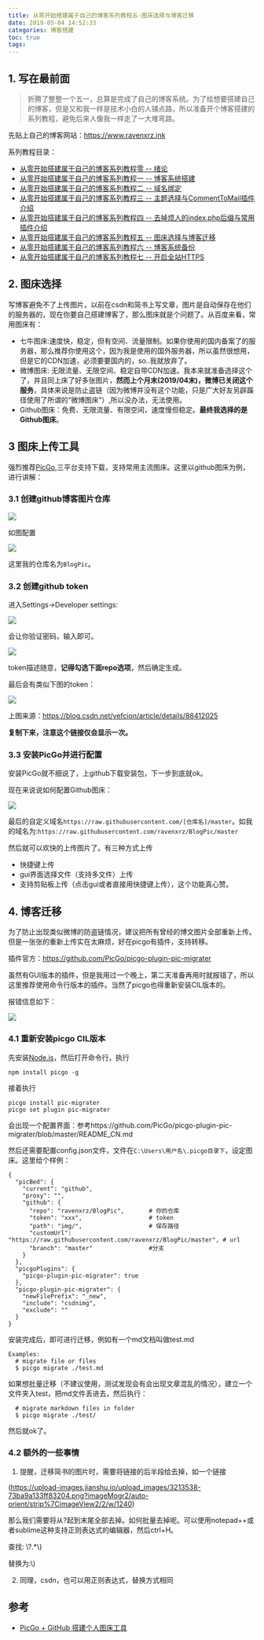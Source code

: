 ```yaml
---
title: 从零开始搭建属于自己的博客系列教程五-图床选择与博客迁移
date: 2019-05-04 14:52:33
categories: 博客搭建
toc: true
tags:
---
```



## 1.  写在最前面

> 折腾了整整一个五一，总算是完成了自己的博客系统。为了给想要搭建自己的博客，但是又和我一样是技术小白的人铺点路，所以准备开个博客搭建的系列教程，避免后来人像我一样走了一大堆弯路。

先贴上自己的博客网站：https://www.ravenxrz.ink   
<!-- more -->
系列教程目录：

- [从零开始搭建属于自己的博客系列教程零 -- 绪论](https://www.ravenxrz.ink/archives/ck27kp480001u4gvmay908xku/)
- [从零开始搭建属于自己的博客系列教程一 -- 博客系统搭建](https://www.ravenxrz.ink/archives/ck27kp47t001e4gvm3ztsc97x/)
- [从零开始搭建属于自己的博客系列教程二 -- 域名绑定](https://www.ravenxrz.ink/archives/ck27kp47u001h4gvm669q1u7p/)
- [从零开始搭建属于自己的博客系列教程三 -- 主题选择与CommentToMail插件介绍](https://www.ravenxrz.ink/archives/ck27kp48v003w4gvmdcd2d0fm/)
- [从零开始搭建属于自己的博客系列教程四 -- 去掉烦人的index.php后缀与常用插件介绍](https://www.ravenxrz.ink/archives/ck27kp47y001p4gvm3zsucst2/)
- [从零开始搭建属于自己的博客系列教程五 -- 图床选择与博客迁移](https://www.ravenxrz.ink/archives/ck27kp47w001j4gvm1ltvcpbg/)
- [从零开始搭建属于自己的博客系列教程六 -- 博客系统备份](https://www.ravenxrz.ink/archives/ck27kp47z001s4gvmbldsfb6h/)
- [从零开始搭建属于自己的博客系列教程七 -- 开启全站HTTPS](https://www.ravenxrz.ink/archives/ck27kp47x001m4gvmfyii1whr/)

## 2. 图床选择

写博客避免不了上传图片，以前在csdn和简书上写文章，图片是自动保存在他们的服务器的，现在你要自己搭建博客了，那么图床就是个问题了。从百度来看，常用图床有：

- 七牛图床:速度快，稳定，但有空间、流量限制。如果你使用的国内备案了的服务器，那么推荐你使用这个，因为我是使用的国外服务器，所以虽然很想用，但是它的CDN加速，必须要要国内的，so..我就放弃了。
- 微博图床: 无限流量、无限空间、稳定自带CDN加速。我本来就准备选择这个了，并且同上床了好多张图片，**然而上个月末(2019/04末)，微博已关闭这个服务**，具体来说是防止盗链（因为微博并没有这个功能，只是广大好友另辟蹊径使用了所谓的“微博图床”）,所以没办法，无法使用。
- Github图床：免费、无限流量、有限空间，速度慢但稳定。**最终我选择的是Github图床**。

## 3 图床上传工具

强烈推荐[PicGo](https://github.com/Molunerfinn/PicGo),三平台支持下载，支持常用主流图床。这里以github图床为例，进行讲解：

### 3.1 创建github博客图片仓库

![](https://pic.superbed.cn/item/5cfbb5ba451253d178d9ce40.png)

如图配置

![](https://pic.superbed.cn/item/5cfbb5bc451253d178d9ce7a.png)

这里我的仓库名为`BlogPic`。

### 3.2 创建github token

进入Settings->Developer settings:

![](https://pic.superbed.cn/item/5cfbb5bd451253d178d9cebc.png)

会让你验证密码，输入即可。

![](https://pic.superbed.cn/item/5cfbb5bf451253d178d9cf05.png)

token描述随意，**记得勾选下面repo选项**，然后确定生成。

最后会有类似下图的token：

![](https://pic.superbed.cn/item/5cfbb5c0451253d178d9cf60.png)

上图来源：https://blog.csdn.net/yefcion/article/details/88412025

**复制下来，注意这个链接仅会显示一次。**

### 3.3 安装PicGo并进行配置

安装PicGo就不细说了，上github下载安装包，下一步到底就ok。

现在来说说如何配置Github图床：

![](https://pic2.superbed.cn/item/5cfbb5c1451253d178d9cf95.png)

最后的自定义域名`https://raw.githubusercontent.com/[仓库名]/master`。如我的域名为:`https://raw.githubusercontent.com/ravenxrz/BlogPic/master`

然后就可以欢快的上传图片了。有三种方式上传

- 快捷键上传
- gui界面选择文件（支持多文件）上传
- 支持剪贴板上传（点击gui或者直接用快捷键上传），这个功能真心赞。

## 4.  博客迁移

为了防止出现类似微博的防盗链情况，建议把所有曾经的博文图片全部重新上传。但是一张张的重新上传实在太麻烦，好在picgo有插件，支持转移。

插件官方：https://github.com/PicGo/picgo-plugin-pic-migrater

虽然有GUI版本的插件，但是我用过一个晚上，第二天准备再用时就报错了，所以这里推荐使用命令行版本的插件。当然了picgo也得重新安装CIL版本的。

报错信息如下：

![](https://pic2.superbed.cn/item/5cfbb5c3451253d178d9cfc3.png)

### 4.1 重新安装picgo CIL版本

先安装[Node.js](https://nodejs.org/en/)，然后打开命令行，执行

```
npm install picgo -g
```

接着执行

```
picgo install pic-migrater
picgo set plugin pic-migrater
```

会出现一个配置界面：参考https://github.com/PicGo/picgo-plugin-pic-migrater/blob/master/README_CN.md

然后还需要配置config.json文件，文件在`C:\Users\用户名\.picgo目录下`，设定图床。这里给个样例：

```
{
  "picBed": {
    "current": "github",
    "proxy": "",
    "github": {
      "repo": "ravenxrz/BlogPic",		# 你的仓库
      "token": "xxx",					# token
      "path": "img/",					# 保存路径
      "customUrl": "https://raw.githubusercontent.com/ravenxrz/BlogPic/master",	# url
      "branch": "master"				#分支
    }
  },
  "picgoPlugins": {
    "picgo-plugin-pic-migrater": true
  },
  "picgo-plugin-pic-migrater": {
    "newFilePrefix": "_new",
    "include": "csdnimg",
    "exclude": ""
  }
}
```

安装完成后，即可进行迁移，例如有一个md文档叫做test.md

```
Examples:
  # migrate file or files
  $ picgo migrate ./test.md 
```

如果想批量迁移（不建议使用，测试发现会有会出现文章混乱的情况），建立一个文件夹入test，把md文件丢进去，然后执行：

```
  # migrate markdown files in folder
  $ picgo migrate ./test/
```

然后就ok了。

### 4.2 额外的一些事情

1. 提醒，迁移简书的图片时，需要将链接的后半段给去掉，如一个链接

(https://upload-images.jianshu.io/upload_images/3213538-73ba9a133ff83204.png?imageMogr2/auto-orient/strip%7CimageView2/2/w/1240)

那么我们需要将从?起到末尾全部去掉。如何批量去掉呢。可以使用notepad++或者sublime这种支持正则表达式的编辑器，然后ctrl+H。

查找: \\?.*\\)

替换为:\\)

2. 同理，csdn，也可以用正则表达式，替换方式相同

## 参考

- [PicGo + GitHub 搭建个人图床工具](https://blog.csdn.net/yefcion/article/details/88412025)

